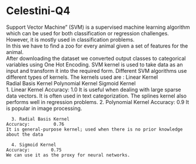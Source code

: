# Celestini-Q4
Support Vector Machine” (SVM) is a supervised machine learning algorithm which can be used for both classification or regression challenges. However,  it is mostly used in classification problems.    
In this we have to find a zoo for every animal given a set of features for the animal.   
After downloading the dataset we converted output classes to categorical variables using One Hot Encoding. 
SVM kernel is used to take data as an input and transform it into the required form. Different SVM algorithms use different types of kernels.
    The kernels used are :
Linear Kernel                  
Radial Basis Kernel
Polynomial Kernel
Sigmoid Kernel    
    1. Linear Kernel                                                            Accuracy:        1.0
    It is useful when dealing with large sparse data vectors. It is often used in text categorization. The splines kernel also              performs well in regression problems. 
      2. Polynomial Kernel                                           Accuracy:      0.9
    It is popular in image processing.
          
      3. Radial Basis Kernel                                                    Accuracy:         0.76
    It is general-purpose kernel; used when there is no prior knowledge about the data
          
      4. Sigmoid Kernel                                                 Accuracy:        0.75
    We can use it as the proxy for neural networks.   
           



